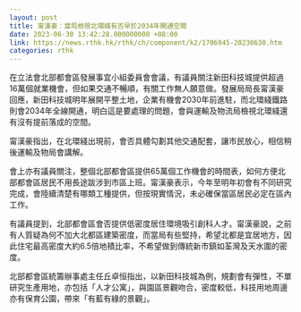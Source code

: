 ```yaml
---
layout: post
title: 甯漢豪：當局檢視北環綫有否早於2034年開通空間
date: 2023-06-30 13:42:28.000000000 +08:00
link: https://news.rthk.hk/rthk/ch/component/k2/1706945-20230630.htm
categories: rthk
---
```


在立法會北部都會區發展事宜小組委員會會議，有議員關注新田科技城提供超過16萬個就業機會，但如果交通不暢順，有關工作無人願意做。發展局局長甯漢豪回應，新田科技城明年展開平整土地，企業有機會2030年前進駐，而北環綫鐵路則會2034年全線開通，明白這是要處理的問題，會與運輸及物流局檢視北環綫還有沒有提前落成的空間。

甯漢豪指出，在北環綫出現前，會否具體勾劃其他交通配套，讓市民放心，相信稍後運輸及物局會講解。

會上亦有議員關注，整個北部都會區提供65萬個工作機會的時間表，如何方便北部都會區居民不用長途跋涉到市區上班。甯漢豪表示，今年至明年初會有不同研究完成，會陸續清楚有哪類工種提供，但按現實情況，未必確保當區居民必定在區內工作。

有議員提到，北部都會區會否提供低密度居住環境吸引創科人才。甯漢豪說，之前有人質疑為何不加大北都區建築密度，而當局有些堅持，希望北都是宜居地方，因此住宅最高密度大約6.5倍地積比率，不希望做到傳統新市鎮如荃灣及天水圍的密度。

北部都會區統籌辦事處主任丘卓恒指出，以新田科技城為例，規劃會有彈性，不單研究生產用地，亦包括「人才公寓」，與園區景觀吻合，密度較低，科技用地周邊亦有保育公園，帶來「有藍有綠的景觀」。
